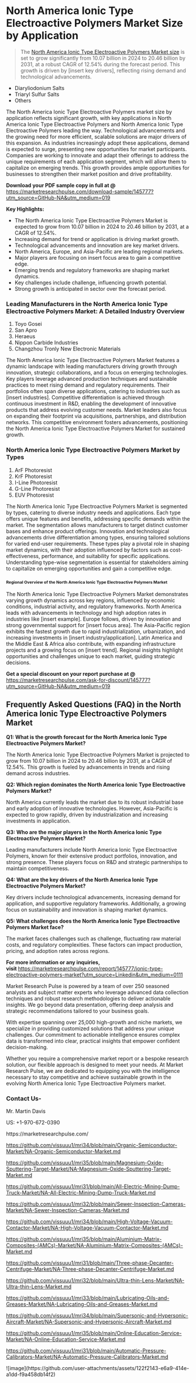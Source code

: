 <h1>North America Ionic Type Electroactive Polymers Market&nbsp;Size by Application</h1><blockquote><p>The <a href="https://marketresearchpulse.com/download-sample/145777?utm_source=GitHub-NA&amp;utm_medium=019">North America Ionic Type Electroactive Polymers Market size</a> is set to grow significantly from 10.07 billion in 2024 to 20.46 billion by 2031, at a robust CAGR of 12.54% during the forecast period. This growth is driven by [insert key drivers], reflecting rising demand and technological advancements.</p></blockquote><ul><li>Diaryliodonium Salts<li> Triaryl Sulfur Salts<li> Others</li></ul><p>The North America Ionic Type Electroactive Polymers market size by application reflects significant growth, with key applications in North America Ionic Type Electroactive Polymers and North America Ionic Type Electroactive Polymers leading the way. Technological advancements and the growing need for more efficient, scalable solutions are major drivers of this expansion. As industries increasingly adopt these applications, demand is expected to surge, presenting new opportunities for market participants. Companies are working to innovate and adapt their offerings to address the unique requirements of each application segment, which will allow them to capitalize on emerging trends. This growth provides ample opportunities for businesses to strengthen their market position and drive profitability.</p><p><strong>Download your PDF sample copy in full at @ </strong><a href="https://marketresearchpulse.com/download-sample/145777?utm_source=GitHub-NA&amp;utm_medium=019">https://marketresearchpulse.com/download-sample/145777?utm_source=GitHub-NA&amp;utm_medium=019</a></p><p><strong>Key Highlights: </strong></p><ul><li>The North America Ionic Type Electroactive Polymers Market is expected to grow from 10.07 billion in 2024 to 20.46 billion by 2031, at a CAGR of 12.54%.</li><li>Increasing demand for trend or application is driving market growth.</li><li>Technological advancements and innovation are key market drivers.</li><li>North America, Europe, and Asia-Pacific are leading regional markets.</li><li>Major players are focusing on insert focus area to gain a competitive edge.</li><li>Emerging trends and regulatory frameworks are shaping market dynamics.</li><li>Key challenges include challenge, influencing growth potential.</li><li>Strong growth is anticipated in sector over the forecast period.</li></ul><h3>Leading Manufacturers in the North America Ionic Type Electroactive Polymers Market: A Detailed Industry Overview</h3><ol><li>Toyo Gosei</li><li>San Apro</li><li>Heraeus</li><li>Nippon Carbide Industries</li><li>Changzhou Tronly New Electronic Materials</li></ol><div class="flex max-w-full flex-col flex-grow"><div class="min-h-8 text-message flex w-full flex-col items-end gap-2 whitespace-normal break-words [.text-message+&amp;]:mt-5" dir="auto" data-message-author-role="assistant" data-message-id="fd8432e4-4910-450d-b182-61b7bfb0a01f" data-message-model-slug="gpt-4o"><div class="flex w-full flex-col gap-1 empty:hidden first:pt-[3px]"><div class="markdown prose w-full break-words dark:prose-invert light"><p>The North America Ionic Type Electroactive Polymers Market features a dynamic landscape with leading manufacturers driving growth through innovation, strategic collaborations, and a focus on emerging technologies. Key players leverage advanced production techniques and sustainable practices to meet rising demand and regulatory requirements. Their portfolios often span diverse applications, catering to industries such as [insert industries]. Competitive differentiation is achieved through continuous investment in R&amp;D, enabling the development of innovative products that address evolving customer needs. Market leaders also focus on expanding their footprint via acquisitions, partnerships, and distribution networks. This competitive environment fosters advancements, positioning the North America Ionic Type Electroactive Polymers Market for sustained growth.</p></div></div></div></div><h3>North America Ionic Type Electroactive Polymers Market by Types</h3><ol><li>ArF Photoresist<li> KrF Photoresist<li> I-Line Photoresist<li> G-Line Photoresist<li> EUV Photoresist</li></ol><div class="flex max-w-full flex-col flex-grow"><div class="min-h-8 text-message flex w-full flex-col items-end gap-2 whitespace-normal break-words [.text-message+&amp;]:mt-5" dir="auto" data-message-author-role="assistant" data-message-id="084470be-0bb7-4664-bddf-5156b4f41249" data-message-model-slug="gpt-4o-mini"><div class="flex w-full flex-col gap-1 empty:hidden first:pt-[3px]"><div class="markdown prose w-full break-words dark:prose-invert light"><p>The North America Ionic Type Electroactive Polymers Market is segmented by types, catering to diverse industry needs and applications. Each type offers unique features and benefits, addressing specific demands within the market. The segmentation allows manufacturers to target distinct customer bases and enhance product offerings. Innovation and technological advancements drive differentiation among types, ensuring tailored solutions for varied end-user requirements. These types play a pivotal role in shaping market dynamics, with their adoption influenced by factors such as cost-effectiveness, performance, and suitability for specific applications. Understanding type-wise segmentation is essential for stakeholders aiming to capitalize on emerging opportunities and gain a competitive edge.</p></div></div></div></div><h3><span style="font-size: 11px;">Regional Overview of the North America Ionic Type Electroactive Polymers Market</span></h3><div class="flex max-w-full flex-col flex-grow"><div class="min-h-8 text-message flex w-full flex-col items-end gap-2 whitespace-normal break-words [.text-message+&amp;]:mt-5" dir="auto" data-message-author-role="assistant" data-message-id="e9038762-ce64-4e30-91c9-9bd413514231" data-message-model-slug="gpt-4o-mini"><div class="flex w-full flex-col gap-1 empty:hidden first:pt-[3px]"><div class="markdown prose w-full break-words dark:prose-invert light"><p>The North America Ionic Type Electroactive Polymers Market demonstrates varying growth dynamics across key regions, influenced by economic conditions, industrial activity, and regulatory frameworks. North America leads with advancements in technology and high adoption rates in industries like [insert example]. Europe follows, driven by innovation and strong governmental support for [insert focus area]. The Asia-Pacific region exhibits the fastest growth due to rapid industrialization, urbanization, and increasing investments in [insert industry/application]. Latin America and the Middle East &amp; Africa also contribute, with expanding infrastructure projects and a growing focus on [insert trend]. Regional insights highlight opportunities and challenges unique to each market, guiding strategic decisions.</p></div></div></div></div><p><strong>Get a special discount on your report purchase at @ </strong><a href="https://marketresearchpulse.com/ask-for-discount/145777?utm_source=GitHub-NA&amp;utm_medium=019">https://marketresearchpulse.com/ask-for-discount/145777?utm_source=GitHub-NA&amp;utm_medium=019</a></p><h2>Frequently Asked Questions (FAQ) in the North America Ionic Type Electroactive Polymers Market</h2><p><strong>Q1: What is the growth forecast for the North America Ionic Type Electroactive Polymers Market?</strong></p><p>The North America Ionic Type Electroactive Polymers Market is projected to grow from 10.07 billion in 2024 to 20.46 billion by 2031, at a CAGR of 12.54%. This growth is fueled by advancements in trends and rising demand across industries.</p><p><strong>Q2: Which region dominates the North America Ionic Type Electroactive Polymers Market?</strong></p><p>North America currently leads the market due to its robust industrial base and early adoption of innovative technologies. However, Asia-Pacific is expected to grow rapidly, driven by industrialization and increasing investments in application.</p><p><strong>Q3: Who are the major players in the North America Ionic Type Electroactive Polymers Market?</strong></p><p>Leading manufacturers include North America Ionic Type Electroactive Polymers, known for their extensive product portfolios, innovation, and strong presence. These players focus on R&amp;D and strategic partnerships to maintain competitiveness.</p><p><strong>Q4: What are the key drivers of the North America Ionic Type Electroactive Polymers Market?</strong></p><p>Key drivers include technological advancements, increasing demand for application, and supportive regulatory frameworks. Additionally, a growing focus on sustainability and innovation is shaping market dynamics.</p><p><strong>Q5: What challenges does the North America Ionic Type Electroactive Polymers Market face?</strong></p><p>The market faces challenges such as challenge, fluctuating raw material costs, and regulatory complexities. These factors can impact production, pricing, and adoption rates across regions.</p><p><strong>For more information or any inquiries, visit&nbsp;</strong><a href="https://marketresearchpulse.com/report/145777/ionic-type-electroactive-polymers-market?utm_source=Linkedin&utm_medium=0111">https://marketresearchpulse.com/report/145777/ionic-type-electroactive-polymers-market?utm_source=Linkedin&utm_medium=0111</a></p><p>Market Research Pulse is powered by a team of over 250 seasoned analysts and subject matter experts who leverage advanced data collection techniques and robust research methodologies to deliver actionable insights. We go beyond data presentation, offering deep analysis and strategic recommendations tailored to your business goals.</p><p>With expertise spanning over 25,000 high-growth and niche markets, we specialize in providing customized solutions that address your unique challenges. Our commitment to actionable intelligence ensures complex data is transformed into clear, practical insights that empower confident decision-making.</p><p>Whether you require a comprehensive market report or a bespoke research solution, our flexible approach is designed to meet your needs. At Market Research Pulse, we are dedicated to equipping you with the intelligence necessary to stay competitive and achieve sustainable growth in the evolving North America Ionic Type Electroactive Polymers market.</p><h3><strong>Contact Us-</strong></h3><p>Mr. Martin Davis</p><p>US: +1-970-672-0390</p><p>https://marketresearchpulse.com/</p><p><a href="https://github.com/vissuuu1/mri34/blob/main/Organic-Semiconductor-Market/NA-Organic-Semiconductor-Market.md">https://github.com/vissuuu1/mri34/blob/main/Organic-Semiconductor-Market/NA-Organic-Semiconductor-Market.md</a></p><p><a href="https://github.com/vissuuu1/mri35/blob/main/Magnesium-Oxide-Sputtering-Target-Market/NA-Magnesium-Oxide-Sputtering-Target-Market.md">https://github.com/vissuuu1/mri35/blob/main/Magnesium-Oxide-Sputtering-Target-Market/NA-Magnesium-Oxide-Sputtering-Target-Market.md</a></p><p><a href="https://github.com/vissuuu1/mri31/blob/main/All-Electric-Mining-Dump-Truck-Market/NA-All-Electric-Mining-Dump-Truck-Market.md">https://github.com/vissuuu1/mri31/blob/main/All-Electric-Mining-Dump-Truck-Market/NA-All-Electric-Mining-Dump-Truck-Market.md</a></p><p><a href="https://github.com/vissuuu1/mri32/blob/main/Sewer-Inspection-Cameras-Market/NA-Sewer-Inspection-Cameras-Market.md">https://github.com/vissuuu1/mri32/blob/main/Sewer-Inspection-Cameras-Market/NA-Sewer-Inspection-Cameras-Market.md</a></p><p><a href="https://github.com/vissuuu1/mri34/blob/main/High-Voltage-Vacuum-Contactor-Market/NA-High-Voltage-Vacuum-Contactor-Market.md">https://github.com/vissuuu1/mri34/blob/main/High-Voltage-Vacuum-Contactor-Market/NA-High-Voltage-Vacuum-Contactor-Market.md</a></p><p><a href="https://github.com/vissuuu1/mri35/blob/main/Aluminium-Matrix-Composites-(AMCs)-Market/NA-Aluminium-Matrix-Composites-(AMCs)-Market.md">https://github.com/vissuuu1/mri35/blob/main/Aluminium-Matrix-Composites-(AMCs)-Market/NA-Aluminium-Matrix-Composites-(AMCs)-Market.md</a></p><p><a href="https://github.com/vissuuu1/mri31/blob/main/Three-phase-Decanter-Centrifuge-Market/NA-Three-phase-Decanter-Centrifuge-Market.md">https://github.com/vissuuu1/mri31/blob/main/Three-phase-Decanter-Centrifuge-Market/NA-Three-phase-Decanter-Centrifuge-Market.md</a></p><p><a href="https://github.com/vissuuu1/mri32/blob/main/Ultra-thin-Lens-Market/NA-Ultra-thin-Lens-Market.md">https://github.com/vissuuu1/mri32/blob/main/Ultra-thin-Lens-Market/NA-Ultra-thin-Lens-Market.md</a></p><p><a href="https://github.com/vissuuu1/mri33/blob/main/Lubricating-Oils-and-Greases-Market/NA-Lubricating-Oils-and-Greases-Market.md">https://github.com/vissuuu1/mri33/blob/main/Lubricating-Oils-and-Greases-Market/NA-Lubricating-Oils-and-Greases-Market.md</a></p><p><a href="https://github.com/vissuuu1/mri34/blob/main/Supersonic-and-Hypersonic-Aircraft-Market/NA-Supersonic-and-Hypersonic-Aircraft-Market.md">https://github.com/vissuuu1/mri34/blob/main/Supersonic-and-Hypersonic-Aircraft-Market/NA-Supersonic-and-Hypersonic-Aircraft-Market.md</a></p><p><a href="https://github.com/vissuuu1/mri35/blob/main/Online-Education-Service-Market/NA-Online-Education-Service-Market.md">https://github.com/vissuuu1/mri35/blob/main/Online-Education-Service-Market/NA-Online-Education-Service-Market.md</a></p><p><a href="https://github.com/vissuuu1/mri31/blob/main/Automatic-Pressure-Calibrators-Market/NA-Automatic-Pressure-Calibrators-Market.md">https://github.com/vissuuu1/mri31/blob/main/Automatic-Pressure-Calibrators-Market/NA-Automatic-Pressure-Calibrators-Market.md</a></p>
![image](https://github.com/user-attachments/assets/122f2143-e6a9-414e-a1dd-f9a458db14f2)

